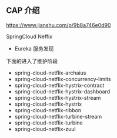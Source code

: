 ## CAP 介绍



https://www.jianshu.com/p/9b8a746e0d90





SpringCloud Neffix

- Eureka 服务发现

下面的进入了维护阶段

- spring-cloud-netflix-archaius
- spring-cloud-netflix-concurrency-limits
- spring-cloud-netflix-hystrix-contract
- spring-cloud-netflix-hystrix-dashboard
- spring-cloud-netflix-hystrix-stream
- spring-cloud-netflix-hystrix
- spring-cloud-netflix-ribbon
- spring-cloud-netflix-turbine-stream
- spring-cloud-netflix-turbine
- spring-cloud-netflix-zuul